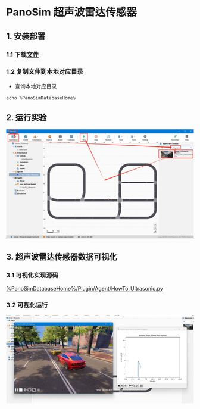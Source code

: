 # PanoSim 超声波雷达传感器

## 1. 安装部署

### 1.1 下载[文件](https://github.com/liyanlee/PanoSim_How_To/tree/main/Sensor/Ultrasonic/Ultrasonic/PanoSimDatabase)

### 1.2 复制文件到本地对应目录
 - 查询本地对应目录
```
echo %PanoSimDatabaseHome%
```

## 2. 运行实验
![image](docs/images/open.jpg)


## 3. 超声波雷达传感器数据可视化

### 3.1 可视化实现源码
[%PanoSimDatabaseHome%/Plugin/Agent/HowTo_Ultrasonic.py](PanoSimDatabase/Plugin/Agent/HowTo_Ultrasonic.py)

### 3.2 可视化运行
![image](docs/images/visualization.jpg)
